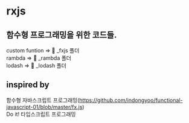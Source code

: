 # rxjs  

## 함수형 프로그래밍을 위한 코드들.  
custom funtion => 📁 _fxjs 폴더  
rambda => 📁 _rambda 폴더  
lodash => 📁 _lodash 폴더  


## inspired by
함수형 자바스크립트 프로그래밍(https://github.com/indongyoo/functional-javascript-01/blob/master/fx.js)    
Do it! 타입스크립트 프로그래밍  

